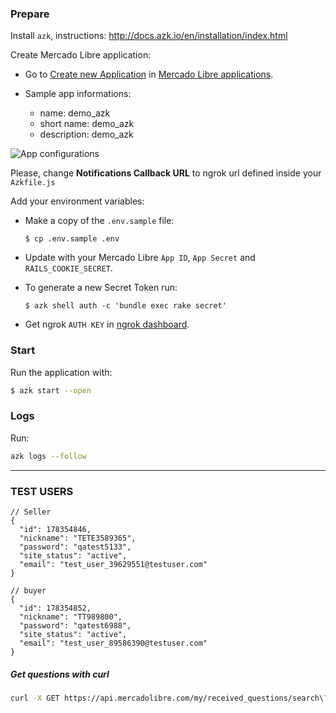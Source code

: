 ### Prepare

Install `azk`, instructions: 
    http://docs.azk.io/en/installation/index.html

Create Mercado Libre application:

  - Go to [Create new Application](https://applications.mercadolivre.com.br/create?platform=ml) in [Mercado Libre applications](http://applications.mercadolibre.com/).
  
  - Sample app informations:
    - name: demo_azk
    - short name: demo_azk
    - description: demo_azk
  
  ![App configurations](https://github.com/azukiapp/meli-questions/blob/master/app_configurations.png)
  
  Please, change **Notifications Callback URL** to ngrok url defined inside your `Azkfile.js`

Add your environment variables:

  - Make a copy of the `.env.sample` file:
    ```  
    $ cp .env.sample .env
    ```

  - Update with your Mercado Libre `App ID`, `App Secret` and `RAILS_COOKIE_SECRET`.

  - To generate a new Secret Token run: 

    ```
    $ azk shell auth -c 'bundle exec rake secret'
    ```
  
  - Get ngrok `AUTH KEY` in [ngrok dashboard](https://ngrok.com/dashboard).

### Start

Run the application with:

  ```bash
  $ azk start --open
  ```

### Logs

Run:

  ```bash
  azk logs --follow
  ```

---

### TEST USERS

```
// Seller
{
  "id": 178354846,
  "nickname": "TETE3589365",
  "password": "qatest5133",
  "site_status": "active",
  "email": "test_user_39629551@testuser.com"
}

// buyer
{
  "id": 178354852,
  "nickname": "TT989800",
  "password": "qatest6988",
  "site_status": "active",
  "email": "test_user_89586390@testuser.com"
}
```



##### Get questions with curl

```sh
curl -X GET https://api.mercadolibre.com/my/received_questions/search\?access_token\=$TOKEN
```
